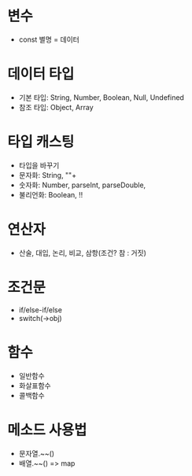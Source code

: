 # 변수

- const 별명 = 데이터

# 데이터 타입

- 기본 타입: String, Number, Boolean, Null, Undefined
- 참조 타입: Object, Array

# 타입 캐스팅

- 타입을 바꾸기
- 문자화: String, ""+
- 숫자화: Number, parseInt, parseDouble,
- 불리언화: Boolean, !!

# 연산자

- 산술, 대입, 논리, 비교, 삼항(조건? 참 : 거짓)

# 조건문

- if/else-if/else
- switch(->obj)

# 함수

- 일반함수
- 화살표함수
- 콜백함수

# 메소드 사용법

- 문자열.~~()
- 배열.~~()
  => map
